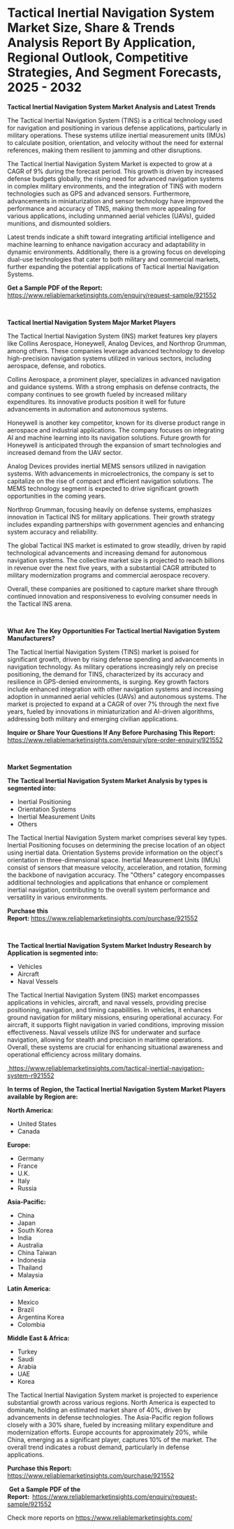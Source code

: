 <p><h1>Tactical Inertial Navigation System Market Size, Share & Trends Analysis Report By Application, Regional Outlook, Competitive Strategies, And Segment Forecasts, 2025 - 2032</h1></p><p><strong>Tactical Inertial Navigation System Market Analysis and Latest Trends</strong></p>
<p><p>The Tactical Inertial Navigation System (TINS) is a critical technology used for navigation and positioning in various defense applications, particularly in military operations. These systems utilize inertial measurement units (IMUs) to calculate position, orientation, and velocity without the need for external references, making them resilient to jamming and other disruptions.</p><p>The Tactical Inertial Navigation System Market is expected to grow at a CAGR of 9% during the forecast period. This growth is driven by increased defense budgets globally, the rising need for advanced navigation systems in complex military environments, and the integration of TINS with modern technologies such as GPS and advanced sensors. Furthermore, advancements in miniaturization and sensor technology have improved the performance and accuracy of TINS, making them more appealing for various applications, including unmanned aerial vehicles (UAVs), guided munitions, and dismounted soldiers.</p><p>Latest trends indicate a shift toward integrating artificial intelligence and machine learning to enhance navigation accuracy and adaptability in dynamic environments. Additionally, there is a growing focus on developing dual-use technologies that cater to both military and commercial markets, further expanding the potential applications of Tactical Inertial Navigation Systems.</p></p>
<p><strong>Get a Sample PDF of the Report:&nbsp;</strong> <a href="https://www.reliablemarketinsights.com/enquiry/request-sample/921552?utm_campaign=2206&utm_medium=2&utm_source=Github&utm_content=ia&utm_term=23022025&utm_id=tactical-inertial-navigation-system">https://www.reliablemarketinsights.com/enquiry/request-sample/921552</a></p>
<p>&nbsp;</p>
<p><strong>Tactical Inertial Navigation System Major Market Players</strong></p>
<p><p>The Tactical Inertial Navigation System (INS) market features key players like Collins Aerospace, Honeywell, Analog Devices, and Northrop Grumman, among others. These companies leverage advanced technology to develop high-precision navigation systems utilized in various sectors, including aerospace, defense, and robotics.</p><p>Collins Aerospace, a prominent player, specializes in advanced navigation and guidance systems. With a strong emphasis on defense contracts, the company continues to see growth fueled by increased military expenditures. Its innovative products position it well for future advancements in automation and autonomous systems.</p><p>Honeywell is another key competitor, known for its diverse product range in aerospace and industrial applications. The company focuses on integrating AI and machine learning into its navigation solutions. Future growth for Honeywell is anticipated through the expansion of smart technologies and increased demand from the UAV sector.</p><p>Analog Devices provides inertial MEMS sensors utilized in navigation systems. With advancements in microelectronics, the company is set to capitalize on the rise of compact and efficient navigation solutions. The MEMS technology segment is expected to drive significant growth opportunities in the coming years.</p><p>Northrop Grumman, focusing heavily on defense systems, emphasizes innovation in Tactical INS for military applications. Their growth strategy includes expanding partnerships with government agencies and enhancing system accuracy and reliability.</p><p>The global Tactical INS market is estimated to grow steadily, driven by rapid technological advancements and increasing demand for autonomous navigation systems. The collective market size is projected to reach billions in revenue over the next five years, with a substantial CAGR attributed to military modernization programs and commercial aerospace recovery.</p><p>Overall, these companies are positioned to capture market share through continued innovation and responsiveness to evolving consumer needs in the Tactical INS arena.</p></p>
<p>&nbsp;</p>
<p><strong>What Are The Key Opportunities For Tactical Inertial Navigation System Manufacturers?</strong></p>
<p><p>The Tactical Inertial Navigation System (TINS) market is poised for significant growth, driven by rising defense spending and advancements in navigation technology. As military operations increasingly rely on precise positioning, the demand for TINS, characterized by its accuracy and resilience in GPS-denied environments, is surging. Key growth factors include enhanced integration with other navigation systems and increasing adoption in unmanned aerial vehicles (UAVs) and autonomous systems. The market is projected to expand at a CAGR of over 7% through the next five years, fueled by innovations in miniaturization and AI-driven algorithms, addressing both military and emerging civilian applications.</p></p>
<p><strong>Inquire or Share Your Questions If Any Before Purchasing This Report:</strong> <a href="https://www.reliablemarketinsights.com/enquiry/pre-order-enquiry/921552?utm_campaign=2206&utm_medium=2&utm_source=Github&utm_content=ia&utm_term=23022025&utm_id=tactical-inertial-navigation-system">https://www.reliablemarketinsights.com/enquiry/pre-order-enquiry/921552</a></p>
<p>&nbsp;</p>
<p><strong>Market Segmentation</strong></p>
<p><strong>The Tactical Inertial Navigation System Market Analysis by types is segmented into:</strong></p>
<p><ul><li>Inertial Positioning</li><li>Orientation Systems</li><li>Inertial Measurement Units</li><li>Others</li></ul></p>
<p><p>The Tactical Inertial Navigation System market comprises several key types. Inertial Positioning focuses on determining the precise location of an object using inertial data. Orientation Systems provide information on the object's orientation in three-dimensional space. Inertial Measurement Units (IMUs) consist of sensors that measure velocity, acceleration, and rotation, forming the backbone of navigation accuracy. The "Others" category encompasses additional technologies and applications that enhance or complement inertial navigation, contributing to the overall system performance and versatility in various environments.</p></p>
<p><strong>Purchase this Report:&nbsp;</strong><a href="https://www.reliablemarketinsights.com/purchase/921552?utm_campaign=2206&utm_medium=2&utm_source=Github&utm_content=ia&utm_term=23022025&utm_id=tactical-inertial-navigation-system">https://www.reliablemarketinsights.com/purchase/921552</a></p>
<p>&nbsp;</p>
<p><strong>The Tactical Inertial Navigation System Market Industry Research by Application is segmented into:</strong></p>
<p><ul><li>Vehicles</li><li>Aircraft</li><li>Naval Vessels</li></ul></p>
<p><p>The Tactical Inertial Navigation System (INS) market encompasses applications in vehicles, aircraft, and naval vessels, providing precise positioning, navigation, and timing capabilities. In vehicles, it enhances ground navigation for military missions, ensuring operational accuracy. For aircraft, it supports flight navigation in varied conditions, improving mission effectiveness. Naval vessels utilize INS for underwater and surface navigation, allowing for stealth and precision in maritime operations. Overall, these systems are crucial for enhancing situational awareness and operational efficiency across military domains.</p></p>
<p><a href="https://www.reliablemarketinsights.com/tactical-inertial-navigation-system-r921552?utm_campaign=2206&utm_medium=2&utm_source=Github&utm_content=ia&utm_term=23022025&utm_id=tactical-inertial-navigation-system">&nbsp;https://www.reliablemarketinsights.com/tactical-inertial-navigation-system-r921552</a></p>
<p><strong>In terms of Region, the Tactical Inertial Navigation System Market Players available by Region are:</strong></p>
<p>
    <p> <strong> North America: </strong>
        <ul>
            <li>United States</li>
            <li>Canada</li>
        </ul>
        </p> 
    <p> <strong> Europe: </strong>
        <ul>
            <li>Germany</li>
            <li>France</li>
            <li>U.K.</li>
            <li>Italy</li>
            <li>Russia</li>
        </ul>
        </p> 
    <p> <strong> Asia-Pacific: </strong>
        <ul>
            <li>China</li>
            <li>Japan</li>
            <li>South Korea</li>
            <li>India</li>
            <li>Australia</li>
            <li>China Taiwan</li>
            <li>Indonesia</li>
            <li>Thailand</li>
            <li>Malaysia</li>
        </ul>
        </p> 
    <p> <strong> Latin America: </strong>
        <ul>
            <li>Mexico</li>
            <li>Brazil</li>
            <li>Argentina Korea</li>
            <li>Colombia</li>
        </ul>
        </p> 
    <p> <strong> Middle East & Africa: </strong>
        <ul>
            <li>Turkey</li>
            <li>Saudi</li>
            <li>Arabia</li>
            <li>UAE</li>
            <li>Korea</li>
        </ul>
    </p>
    </p>
<p><p>The Tactical Inertial Navigation System market is projected to experience substantial growth across various regions. North America is expected to dominate, holding an estimated market share of 40%, driven by advancements in defense technologies. The Asia-Pacific region follows closely with a 30% share, fueled by increasing military expenditure and modernization efforts. Europe accounts for approximately 20%, while China, emerging as a significant player, captures 10% of the market. The overall trend indicates a robust demand, particularly in defense applications.</p></p>
<p><strong>Purchase this Report: </strong><a href="https://www.reliablemarketinsights.com/purchase/921552?utm_campaign=2206&utm_medium=2&utm_source=Github&utm_content=ia&utm_term=23022025&utm_id=tactical-inertial-navigation-system">https://www.reliablemarketinsights.com/purchase/921552</a></p>
<p>&nbsp;<strong>Get a Sample PDF of the Report:&nbsp;&nbsp;</strong><a href="https://www.reliablemarketinsights.com/enquiry/request-sample/921552?utm_campaign=2206&utm_medium=2&utm_source=Github&utm_content=ia&utm_term=23022025&utm_id=tactical-inertial-navigation-system">https://www.reliablemarketinsights.com/enquiry/request-sample/921552</a></p>
<p><strong></strong></p>
<p>Check more reports on <a href="https://www.reliablemarketinsights.com/?utm_campaign=2206&utm_medium=2&utm_source=Github&utm_content=ia&utm_term=23022025&utm_id=tactical-inertial-navigation-system">https://www.reliablemarketinsights.com/</a></p>